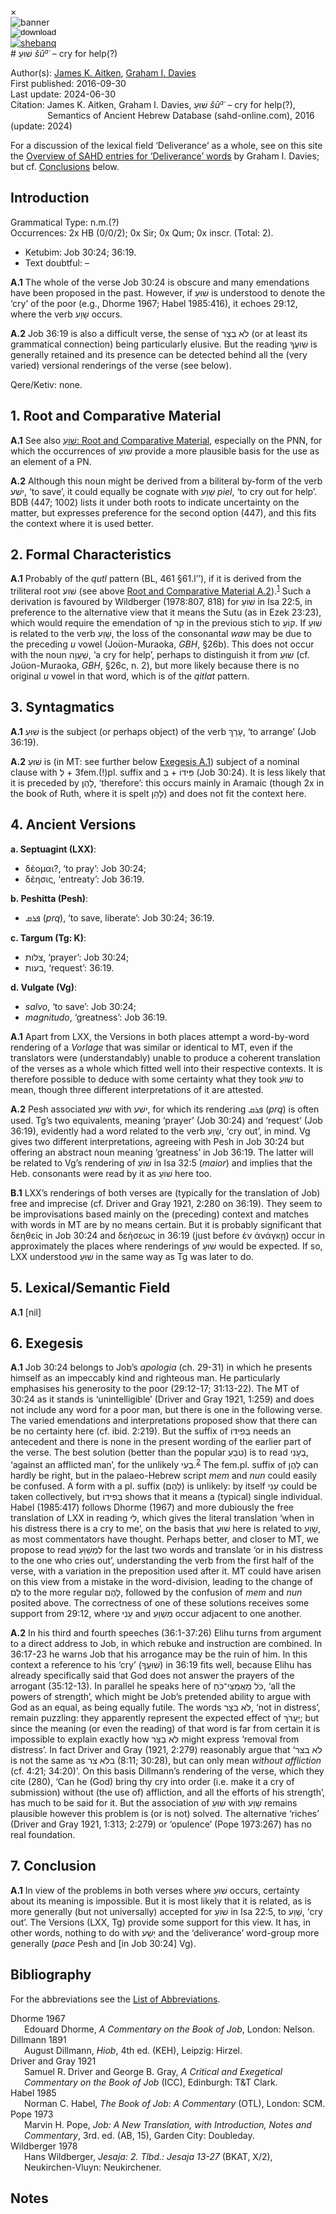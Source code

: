 <div id="modal" class="modal">
  <div class="modal-content">
    <span class="close">&times;</span>
    <div class="modal-body" id="modal-body"></div>
  </div>
</div><html><body><img id="banner" src="../../images/banners/banner.png" alt="banner" /></body></html>

<div><input id="download" title="Download/print the document" type="image" onclick="print_document()" src="../../images/icons/download3.png" alt="download" /></div><div><a id="shebanq" title="Word in SHEBANQ" href="https://shebanq.ancient-data.org/hebrew/word?id=1CWOin" target="_blank"><img src="../../images/icons/shebanq.png" alt="shebanq"></a></div># שׁוּעַ <i>šū<small><sup>a</sup></small>ʿ</i> – cry for help(?)

Author(s):
[James K. Aitken](../contributors/james_k._aitken.md),&nbsp;[Graham I. Davies](../contributors/graham_i._davies.md)<br>
First published: 2016-09-30<br>Last update: 2024-06-30 <br>Citation: James K. Aitken,&nbsp;Graham I. Davies, שׁוּעַ <i>šū<small><sup>a</sup></small>ʿ</i> – cry for help(?), <br>                    &nbsp;&nbsp;&nbsp;&nbsp;&nbsp;&nbsp;&nbsp;&nbsp;&nbsp;&nbsp;&nbsp;&nbsp;&nbsp;&nbsp;                    Semantics of Ancient Hebrew Database (sahd-online.com), 2016 (update: 2024)


For a discussion of the lexical field ‘Deliverance’ as a whole, see on this site the <a href="/miscellaneous/overview_deliverance/">Overview
of SAHD entries for ‘Deliverance’ words</a> by Graham I. Davies; but cf. <a href="#Con">Conclusions</a> below.


## Introduction

Grammatical Type: n.m.(?)  
Occurrences: 2x HB (0/0/2); 0x Sir; 0x Qum; 0x inscr. (Total: 2).

* Ketubim: Job 30:24; 36:19.
* Text doubtful: –


<b>A.1</b>  The whole of the verse Job 30:24 is obscure and many emendations have been proposed in the past. However, if  <span dir="rtl">שׁוּעַ</span> is understood to
denote the ‘cry’ of the poor (e.g., Dhorme 1967; Habel 1985:416), it echoes 29:12, where the verb  <span dir="rtl">שָׁוַע</span> occurs.


<b>A.2</b>  Job 36:19 is also a difficult verse, the sense of <span dir="rtl">לֹא בְצָר</span> (or at least its grammatical connection) being particularly elusive. But the reading  <span dir="rtl">שׁוּעֲךָ</span> is generally retained and its presence can be detected behind all the (very varied) versional renderings of the verse (see
below).

Qere/Ketiv: none.

## 1. Root and Comparative Material


<b>A.1</b>  See also 
<a href="/words/shoa3/#1-root-and-comparative-material"><span dir="rtl">שׁוֹעַ</span>: Root and Comparative Material</a>, especially on the PNN, for which the occurrences of  <span dir="rtl">שׁוֹעַ</span> provide a more plausible basis for the use as an element of a PN.

<span id="RCMA2"> 
<b>A.2</b></span>
  Although this noun might be derived from a biliteral by-form of the verb  <span dir="rtl">ישׁע</span>, ‘to save’, it could equally be cognate with  <span dir="rtl">שָׁוַע</span> <i>piel</i>, ‘to cry out for help’. BDB (447; 1002) lists it under both roots to indicate uncertainty on the matter, but expresses preference for the second option (447), and this fits the context where it is used better.

## 2. Formal Characteristics

<b>A.1</b>  Probably of the <i>qutl</i> pattern (BL, 461 §61.l’’), if it is derived from the triliteral root  <span dir="rtl">שׁוע</span> (see above <a href="#RCMA2">Root and Comparative Material A.2</a>).<sup id="fnref:1"><a href="#footnote" data-toggle="modal" onclick="show_modal('fn:1')">1</a></sup> 
Such a derivation is favoured by Wildberger (1978:807, 818) for <span dir="rtl">שׁוֹעַ</span> in Isa 22:5, in preference to the alternative view that it means the Sutu (as in Ezek 23:23), which would require the emendation of  <span dir="rtl">קִר</span> in the previous stich to  <span dir="rtl">קוֹעַ</span>. If  <span dir="rtl">שׁוּעַ</span> is related to the verb <span dir="rtl">שָׁוַע</span>, the loss of the consonantal <i>waw</i> may be due to the preceding <i>u</i> vowel (Joüon-Muraoka, <i>GBH</i>, §26b). This does not occur with the noun  <span dir="rtl">שַׁעֲוָה</span>, ‘a cry for help’,
perhaps to distinguish it from  <span dir="rtl">שׁוּעַ</span> (cf. Joüon-Muraoka, <i>GBH</i>, §26c, n. 2), but more likely because there is no original <i>u</i> vowel in that word, which is of the <i>qitlat</i> pattern.


## 3. Syntagmatics

<b>A.1</b>   <span dir="rtl">שׁוּעַ</span> is the subject (or perhaps object) of the verb  <span dir="rtl">עָרַךְ</span>, ‘to arrange’ (Job 36:19).

<b>A.2</b>   <span dir="rtl">שׁוּעַ</span> is (in MT: see further below <a href="#ExA1">Exegesis A.1</a>) subject of a nominal clause with  <span dir="rtl">לְ</span> + 3fem.(!)pl. suffix and  <span dir="rtl">בְּ</span> +  <span dir="rtl">פִּידוֹ</span> (Job 30:24). It is less likely that it is preceded by  <span dir="rtl">לָהֶן</span>, ‘therefore’: this occurs mainly in Aramaic (though 2x in the book of Ruth, where it is spelt <span dir="rtl">לָהֵן</span>) and does not fit the context here.

## 4. Ancient Versions

<b>a. Septuagint (LXX)</b>: 

* δέομαι?, ‘to pray’: Job 30:24; 
* δέησις, ‘entreaty’: Job 36:19.

<b>b. Peshitta (Pesh)</b>: 

* <span dir="rtl">ܦܪܩ</span> (<i>prq</i>), ‘to save, liberate’: Job 30:24; 36:19.

<b>c. Targum (Tg: K)</b>:  

* <span dir="rtl">צלות</span>, ‘prayer’: Job 30:24;  
* <span dir="rtl">בעות</span>, ‘request’: 36:19.

<b>d. Vulgate (Vg)</b>: 

* <i>salvo</i>, ‘to save’: Job 30:24; 
* <i>magnitudo</i>, ‘greatness’: Job 36:19.


<b>A.1</b>  Apart from LXX, the Versions in both places attempt a word-by-word rendering of a <i>Vorlage</i> that was similar or identical to MT, even if the translators were (understandably) unable to produce a coherent translation of the verses as a whole which fitted well into their respective contexts. It is therefore possible to deduce with some certainty what they took  <span dir="rtl">שׁוּעַ</span> to mean, though three different
interpretations of it are attested.

<b>A.2</b>  Pesh associated  <span dir="rtl">שׁוּעַ</span> with  <span dir="rtl">ישׁע</span>, for which its rendering <span dir="rtl">ܦܪܩ</span> (<i>prq</i>) is often used. Tg’s two equivalents, meaning ‘prayer’ (Job 30:24) and ‘request’ (Job 36:19), evidently had a word related to the verb <span dir="rtl">שָׁוַע</span>, ‘cry out’, in mind. Vg gives two different interpretations, agreeing with Pesh in Job 30:24 but offering an abstract noun meaning ‘greatness’
in Job 36:19. The latter will be related to Vg’s rendering of <span dir="rtl">שׁוֹעַ</span> in Isa 32:5 (<i>maior</i>) and implies that the Heb. consonants were read by it as <span dir="rtl">שׁוֹעַ</span> here too.

<b>B.1</b>  LXX’s renderings of both verses are (typically for the translation of Job) free and imprecise (cf. Driver and Gray 1921, 2:280 on 36:19). They seem to be improvisations based mainly on the (preceding) context and matches with words in MT are by no means certain. But it is probably significant that δεηθείς in Job 30:24 and δεήσεως in 36:19 (just before
ἐν ἀνάγκῃ) occur in approximately the places where renderings of  <span dir="rtl">שׁוּעַ</span> would be expected. If so, LXX understood  <span dir="rtl">שׁוּעַ</span> in the same way as Tg was later to do.

## 5. Lexical/Semantic Field

<b>A.1</b>  [nil]

## 6. Exegesis


<span id="ExA1"> 
<b>A.1</b></span> Job 30:24 belongs to Job’s <i>apologia</i> (ch. 29-31) in which he presents himself as an impeccably kind and righteous man. He particularly emphasises his generosity to the poor (29:12-17; 31:13-22). The MT of 30:24 as it stands is ‘unintelligible’ (Driver and Gray 1921, 1:259)
and does not include any word for a poor man, but there is one in the following verse. The varied emendations and interpretations proposed show that there can be no certainty here (cf. ibid. 2:219). But the suffix of  <span dir="rtl">בְּפִידוֹ</span> needs an antecedent and there is none in the present wording of the earlier part of the verse. The best solution (better than the popular  <span dir="rtl">טֹבֵעַ</span>) is to read <span dir="rtl">בְעָנִי</span>, ‘against an afflicted man’, for
the unlikely <span dir="rtl">בְעִי</span>.<sup id="fnref:2"><a href="#footnote" data-toggle="modal" onclick="show_modal('fn:2')">2</a></sup> The fem.pl.
suffix of <span dir="rtl">לָהֶן</span> can hardly be right, but in the palaeo-Hebrew script <i>mem</i> and <i>nun</i> could easily be confused. A form with a pl. suffix
(<span dir="rtl">לָהֶם</span>) is unlikely: by itself <span dir="rtl">עָנִי</span> could be taken collectively, but  <span dir="rtl">בְּפִידוֹ</span> shows that it means a (typical) single individual. Habel (1985:417) follows Dhorme (1967) and more dubiously the free translation of LXX in reading <span dir="rtl">לִי</span>, which gives the literal translation ‘when in his distress there is a cry to me’, on the basis that <span dir="rtl">שׁוּעַ</span> here is related to <span dir="rtl">שָׁוַע</span>, as most commentators have thought. Perhaps better, and closer to MT, we propose to read  <span dir="rtl">לִמְשַׁוֵּעַ</span> for the last two words and translate ‘or in his distress to the one who cries out’, understanding the verb from the
first half of the verse, with a variation in the preposition used after it. MT could have arisen on this view from a mistake in the word-division, leading to the change of  <span dir="rtl">לָם</span> to the more regular  <span dir="rtl">לָהֶם</span>, followed by the confusion of <i>mem</i> and <i>nun</i> posited above. The correctness of one of these solutions receives some support from 29:12, where  <span dir="rtl">עָנִי</span> and <span dir="rtl">מְשַׁוֵּעַ</span> occur adjacent to one another.

<b>A.2</b>  In his third and fourth speeches (36:1-37:26) Elihu turns from argument to a direct address to Job, in which rebuke and instruction are
combined. In 36:17-23 he warns Job that his arrogance may be the ruin of him. In this context a reference to his ‘cry’ (<span dir="rtl">שׁוּעֲךָ</span>) in 36:19 fits
well, because Elihu has already specifically said that God does not answer the prayers of the arrogant (35:12-13). In parallel he speaks here of <span dir="rtl">כֹּל מַאֲמַצֵּי־כֹחַ</span>, ‘all the powers of strength’, which might be Job’s pretended ability to argue with God as an equal, as being equally futile. The words <span dir="rtl">לֹא בְצָר</span>, ‘not in distress’, remain puzzling: they apparently represent the expected effect of <span dir="rtl">יַעֲרֹךְ</span>; but since the
meaning (or even the reading) of that word is far from certain it is impossible to explain exactly how <span dir="rtl">לֹא בְצָר</span> might express ‘removal from
distress’. In fact Driver and Gray (1921, 2:279) reasonably argue that ‘<span dir="rtl">לא בצר</span> is not the same as <span dir="rtl">בלא צר</span> (8:11; 30:28), but can only mean <i>without affliction</i> (cf. 4:21; 34:20)’. On this basis Dillmann’s rendering of
the verse, which they cite (280), ‘Can he (God) bring thy cry into order (i.e. make it a cry of submission) without (the use of) affliction, and all the efforts of his strength’, has much to be said for it. But the
association of <span dir="rtl">שׁוּעַ</span> with <span dir="rtl">שָׁוַע</span> remains plausible however this problem is (or is not) solved. The alternative ‘riches’ (Driver and Gray 1921, 1:313; 2:279) or ‘opulence’ (Pope 1973:267) has no real foundation.


<span id="Con"></span>
## 7. Conclusion

<b>A.1</b>  In view of the problems in both verses where  <span dir="rtl">שׁוּעַ</span> occurs, certainty about its meaning is impossible. But it is most likely that it is
related, as is more generally (but not universally) accepted for <span dir="rtl">שׁוֹעַ</span> in Isa 22:5, to  <span dir="rtl">שָׁוַע</span>, ‘cry out’. The Versions (LXX, Tg) provide some support for this view. It has, in other words, nothing to do with <span dir="rtl">יָשַׁע</span> and the ‘deliverance’ word-group more generally (<i>pace</i> Pesh and [in Job 30:24] Vg).

## Bibliography

For the abbreviations see the 
<a href="/store/abbreviations/">List of Abbreviations</a>.

<div style="padding-left: 22px; text-indent: -22px;">
Dhorme 1967  <br>
Edouard Dhorme,  <i>A Commentary on the Book of Job</i>, London: Nelson.
</div>

<div style="padding-left: 22px; text-indent: -22px;">
Dillmann 1891 <br>
August Dillmann, <i>Hiob</i>, 4th ed. (KEH), Leipzig:
Hirzel.
</div>

<div style="padding-left: 22px; text-indent: -22px;">
Driver and Gray 1921<br>
Samuel R. Driver and George B. Gray, <i>A Critical and Exegetical Commentary on the Book of Job</i> (ICC), Edinburgh: T&T Clark.
</div>

<div style="padding-left: 22px; text-indent: -22px;">
Habel 1985  <br>
Norman C. Habel, <i>The Book of Job: A Commentary</i> (OTL), London: SCM.
</div>

<div style="padding-left: 22px; text-indent: -22px;">
Pope 1973   <br>
Marvin H. Pope, <i>Job:  A New Translation, with Introduction, Notes and Commentary</i>, 3rd. ed. (AB, 15), Garden City: Doubleday.
</div>

<div style="padding-left: 22px; text-indent: -22px;">
Wildberger 1978 <br>
Hans Wildberger,  <i>Jesaja: 2. Tlbd.: Jesaja 13-27</i> (BKAT, X/2), Neukirchen-Vluyn: Neukirchener.
</div>

## Notes

[^1]: <i>HAL</i>, 1340, apparently envisages <i>qūl</i> as the pattern, citing BL, 452 §61.t (similarly Ges<small><sup>18</sup></small>, 1335); this would be appropriate if the root were biliteral.
[^2]: So Habel 1985:416, following Pope 1973; cf. <i>BHK</i>.	